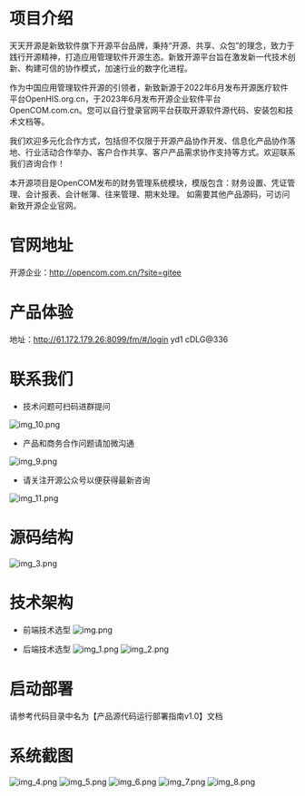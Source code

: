 # 项目介绍

天天开源是新致软件旗下开源平台品牌，秉持“开源、共享、众包”的理念，致力于践行开源精神，打造应用管理软件开源生态。新致开源平台旨在激发新一代技术创新、构建可信的协作模式，加速行业的数字化进程。

作为中国应用管理软件开源的引领者，新致新源于2022年6月发布开源医疗软件平台OpenHIS.org.cn，于2023年6月发布开源企业软件平台OpenCOM.com.cn。您可以自行登录官网平台获取开源软件源代码、安装包和技术文档等。

我们欢迎多元化合作方式，包括但不仅限于开源产品协作开发、信息化产品协作落地、行业活动合作举办、客户合作共享、客户产品需求协作支持等方式。欢迎联系我们咨询合作！

本开源项目是OpenCOM发布的财务管理系统模块，模版包含：财务设置、凭证管理、会计报表、会计帐簿、往来管理、期末处理。
如需要其他产品源码，可访问新致开源企业官网。


# 官网地址
开源企业：http://opencom.com.cn/?site=gitee

# 产品体验
地址：http://61.172.179.26:8099/fm/#/login   yd1  cDLG@336

# 联系我们
* 技术问题可扫码进群提问

![img_10.png](readmeImg/img_10.png)
* 产品和商务合作问题请加微沟通

![img_9.png](readmeImg/img_9.png)

* 请关注开源公众号以便获得最新咨询

![img_11.png](readmeImg/img_11.png)


# 源码结构
![img_3.png](readmeImg/img_3.png)

# 技术架构
* 前端技术选型
![img.png](readmeImg/img.png)

* 后端技术选型
![img_1.png](readmeImg/img_1.png)
![img_2.png](readmeImg/img_2.png)
# 启动部署
请参考代码目录中名为【产品源代码运行部署指南v1.0】文档

# 系统截图
![img_4.png](readmeImg/img_4.png)
![img_5.png](readmeImg/img_5.png)
![img_6.png](readmeImg/img_6.png)
![img_7.png](readmeImg/img_7.png)
![img_8.png](readmeImg/img_8.png)





